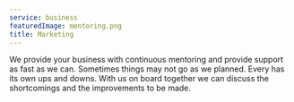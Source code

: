 ```yaml
---
service: business
featuredImage: mentoring.png
title: Marketing
---
```


We provide your business with continuous mentoring and provide support as fast as we can. Sometimes things may not go as we planned. Every has its own ups and downs. With us on board together we can discuss the shortcomings and the improvements to be made.
